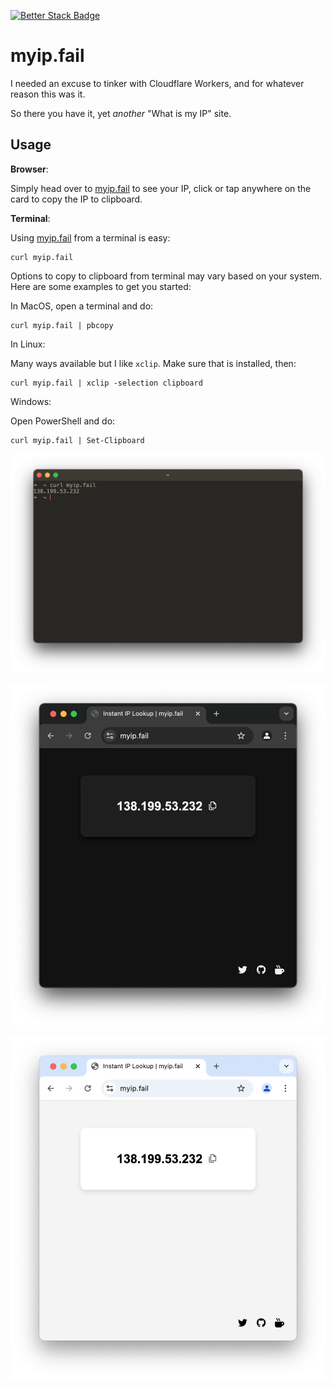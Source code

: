 [![Better Stack Badge](https://uptime.betterstack.com/status-badges/v2/monitor/1m6g5.svg)](https://uptime.betterstack.com/?utm_source=status_badge)

# myip.fail

I needed an excuse to tinker with Cloudflare Workers, and for whatever reason this was it.

So there you have it, yet *another* "What is my IP" site.

## Usage

**Browser**:

Simply head over to [myip.fail](https://myip.fail) to see your IP, click or tap anywhere on the card to copy the IP to clipboard.

**Terminal**:

Using [myip.fail](https://myip.fail) from a terminal is easy:

```
curl myip.fail
```

Options to copy to clipboard from terminal may vary based on your system. Here are some examples to get you started:

In MacOS, open a terminal and do:

```
curl myip.fail | pbcopy
```

In Linux:

Many ways available but I like `xclip`. Make sure that is installed, then:

```
curl myip.fail | xclip -selection clipboard
```

Windows:

Open PowerShell and do:

```
curl myip.fail | Set-Clipboard
```

![Screenshot](./curl.png)

![Screenshot](./darkmode.png)

![Screenshot](./lightmode.png)